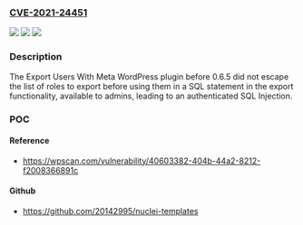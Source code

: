 ### [CVE-2021-24451](https://cve.mitre.org/cgi-bin/cvename.cgi?name=CVE-2021-24451)
![](https://img.shields.io/static/v1?label=Product&message=Export%20Users%20With%20Meta&color=blue)
![](https://img.shields.io/static/v1?label=Version&message=0.6.5%3C%200.6.5%20&color=brighgreen)
![](https://img.shields.io/static/v1?label=Vulnerability&message=CWE-89%20SQL%20Injection&color=brighgreen)

### Description

The Export Users With Meta WordPress plugin before 0.6.5 did not escape the list of roles to export before using them in a SQL statement in the export functionality, available to admins, leading to an authenticated SQL Injection.

### POC

#### Reference
- https://wpscan.com/vulnerability/40603382-404b-44a2-8212-f2008366891c

#### Github
- https://github.com/20142995/nuclei-templates

